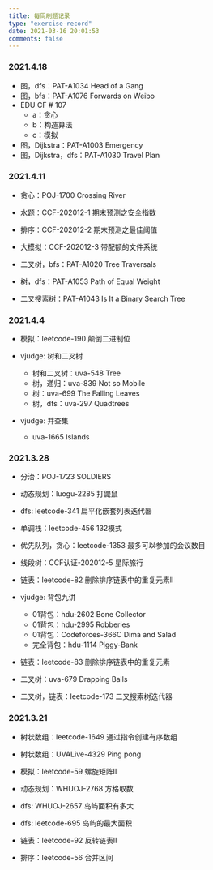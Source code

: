 ```yaml
---
title: 每周刷题记录
type: "exercise-record"
date: 2021-03-16 20:01:53
comments: false
---
```


### 2021.4.18

- 图，dfs：PAT-A1034 Head of a Gang
- 图，bfs：PAT-A1076 Forwards on Weibo
- EDU CF # 107
  - a：贪心
  - b：构造算法
  - c：模拟
- 图，Dijkstra：PAT-A1003 Emergency
- 图，Dijkstra，dfs：PAT-A1030 Travel Plan

### 2021.4.11

- 贪心：POJ-1700 Crossing River

- 水题：CCF-202012-1 期末预测之安全指数

- 排序：CCF-202012-2 期末预测之最佳阈值

- 大模拟：CCF-202012-3 带配额的文件系统
- 二叉树，bfs：PAT-A1020 Tree Traversals
- 树，dfs：PAT-A1053 Path of Equal Weight
- 二叉搜索树：PAT-A1043 Is It a Binary Search Tree

### 2021.4.4

- 模拟：leetcode-190 颠倒二进制位

- vjudge: 树和二叉树
  - 树和二叉树：uva-548 Tree
  - 树，递归：uva-839 Not so Mobile
  - 树：uva-699 The Falling Leaves
  - 树，dfs：uva-297 Quadtrees
- vjudge: 并查集
  - uva-1665 Islands

### 2021.3.28

- 分治：POJ-1723 SOLDIERS

- 动态规划：luogu-2285 打鼹鼠

- dfs: leetcode-341 扁平化嵌套列表迭代器

- 单调栈：leetcode-456 132模式

- 优先队列，贪心：leetcode-1353 最多可以参加的会议数目

- 线段树：CCF认证-202012-5 星际旅行

- 链表：leetcode-82 删除排序链表中的重复元素Ⅱ

- vjudge: 背包九讲
  - 01背包：hdu-2602 Bone Collector
  - 01背包：hdu-2995 Robberies
  - 01背包：Codeforces-366C Dima and Salad
  - 完全背包：hdu-1114 Piggy-Bank
- 链表：leetcode-83 删除排序链表中的重复元素

- 二叉树：uva-679 Drapping Balls

- 二叉树，链表：leetcode-173 二叉搜索树迭代器


### 2021.3.21

- 树状数组：leetcode-1649 通过指令创建有序数组

- 树状数组：UVALive-4329 Ping pong

- 模拟：leetcode-59 螺旋矩阵Ⅱ

- 动态规划：WHUOJ-2768 方格取数

- dfs: WHUOJ-2657 岛屿面积有多大

- dfs: leetcode-695 岛屿的最大面积

- 链表：leetcode-92 反转链表Ⅱ

- 排序：leetcode-56 合并区间